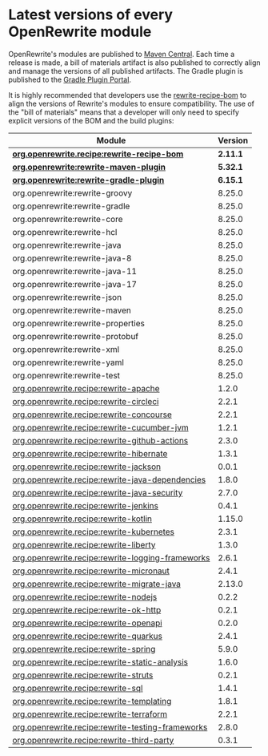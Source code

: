 # Latest versions of every OpenRewrite module

OpenRewrite's modules are published to [Maven Central](https://search.maven.org/search?q=org.openrewrite). Each time a release is made, a bill of materials artifact is also published to correctly align and manage the versions of all published artifacts. The Gradle plugin is published to the [Gradle Plugin Portal](https://plugins.gradle.org/plugin/org.openrewrite.rewrite).

It is highly recommended that developers use the [rewrite-recipe-bom](https://github.com/openrewrite/rewrite-recipe-bom) to align the versions of Rewrite's modules to ensure compatibility. The use of the "bill of materials" means that a developer will only need to specify explicit versions of the BOM and the build plugins:

<!-- DO NOT AUTO UPDATE THESE VERSIONS -->
<!-- 2.1.2 -->
<!-- 2.2.0 -->

| Module                                                                                                                          | Version   |
|---------------------------------------------------------------------------------------------------------------------------------| ----------|
| [**org.openrewrite.recipe:rewrite-recipe-bom**](https://github.com/openrewrite/rewrite-recipe-bom)                              | **2.11.1** |
| [**org.openrewrite:rewrite-maven-plugin**](https://github.com/openrewrite/rewrite-maven-plugin)                                 | **5.32.1** |
| [**org.openrewrite:rewrite-gradle-plugin**](https://github.com/openrewrite/rewrite-gradle-plugin)                               | **6.15.1** |
| org.openrewrite:rewrite-groovy                                                                                                  | 8.25.0    |
| org.openrewrite:rewrite-gradle                                                                                                  | 8.25.0    |
| org.openrewrite:rewrite-core                                                                                                    | 8.25.0    |
| org.openrewrite:rewrite-hcl                                                                                                     | 8.25.0    |
| org.openrewrite:rewrite-java                                                                                                    | 8.25.0    |
| org.openrewrite:rewrite-java-8                                                                                                  | 8.25.0    |
| org.openrewrite:rewrite-java-11                                                                                                 | 8.25.0    |
| org.openrewrite:rewrite-java-17                                                                                                 | 8.25.0    |
| org.openrewrite:rewrite-json                                                                                                    | 8.25.0    |
| org.openrewrite:rewrite-maven                                                                                                   | 8.25.0    |
| org.openrewrite:rewrite-properties                                                                                              | 8.25.0    |
| org.openrewrite:rewrite-protobuf                                                                                                | 8.25.0    |
| org.openrewrite:rewrite-xml                                                                                                     | 8.25.0    |
| org.openrewrite:rewrite-yaml                                                                                                    | 8.25.0    |
| org.openrewrite:rewrite-test                                                                                                    | 8.25.0    |
| [org.openrewrite.recipe:rewrite-apache](https://github.com/openrewrite/rewrite-apache)                                          | 1.2.0     |
| [org.openrewrite.recipe:rewrite-circleci](https://github.com/openrewrite/rewrite-circleci)                                      | 2.2.1     |
| [org.openrewrite.recipe:rewrite-concourse](https://github.com/openrewrite/rewrite-concourse)                                    | 2.2.1     |
| [org.openrewrite.recipe:rewrite-cucumber-jvm](https://github.com/openrewrite/rewrite-cucumber-jvm)                              | 1.2.1     |
| [org.openrewrite.recipe:rewrite-github-actions](https://github.com/openrewrite/rewrite-github-actions)                          | 2.3.0     |
| [org.openrewrite.recipe:rewrite-hibernate](https://github.com/openrewrite/rewrite-hibernate)                                    | 1.3.1     |
| [org.openrewrite.recipe:rewrite-jackson](https://github.com/openrewrite/rewrite-jackson)                                        | 0.0.1     |
| [org.openrewrite.recipe:rewrite-java-dependencies](https://github.com/openrewrite/rewrite-java-dependencies)                    | 1.8.0     |
| [org.openrewrite.recipe:rewrite-java-security](https://github.com/openrewrite/rewrite-java-security)                            | 2.7.0     |
| [org.openrewrite.recipe:rewrite-jenkins](https://github.com/openrewrite/rewrite-jenkins)                                        | 0.4.1     |
| [org.openrewrite.recipe:rewrite-kotlin](https://github.com/openrewrite/rewrite-kotlin)                                          | 1.15.0    |
| [org.openrewrite.recipe:rewrite-kubernetes](https://github.com/openrewrite/rewrite-kubernetes)                                  | 2.3.1     |
| [org.openrewrite.recipe:rewrite-liberty](https://github.com/openrewrite/rewrite-liberty)                                        | 1.3.0     |
| [org.openrewrite.recipe:rewrite-logging-frameworks](https://github.com/openrewrite/rewrite-logging-frameworks)                  | 2.6.1     | <!--Update-->
| [org.openrewrite.recipe:rewrite-micronaut](https://github.com/openrewrite/rewrite-micronaut)                                    | 2.4.1     | 
| [org.openrewrite.recipe:rewrite-migrate-java](https://github.com/openrewrite/rewrite-migrate-java)                              | 2.13.0    | <!--Update-->
| [org.openrewrite.recipe:rewrite-nodejs](https://github.com/openrewrite/rewrite-nodejs)                                          | 0.2.2     |
| [org.openrewrite.recipe:rewrite-ok-http](https://github.com/openrewrite/rewrite-okhttp)                                         | 0.2.1     |
| [org.openrewrite.recipe:rewrite-openapi](https://github.com/openrewrite/rewrite-openapi)                                        | 0.2.0     |
| [org.openrewrite.recipe:rewrite-quarkus](https://github.com/openrewrite/rewrite-quarkus)                                        | 2.4.1     | 
| [org.openrewrite.recipe:rewrite-spring](https://github.com/openrewrite/rewrite-spring)                                          | 5.9.0     | <!--Update-->
| [org.openrewrite.recipe:rewrite-static-analysis](https://github.com/openrewrite/rewrite-static-analysis)                        | 1.6.0     | <!--Update-->
| [org.openrewrite.recipe:rewrite-struts](https://github.com/openrewrite/rewrite-struts)                                          | 0.2.1     |
| [org.openrewrite.recipe:rewrite-sql](https://github.com/openrewrite/rewrite-sql)                                                | 1.4.1     |
| [org.openrewrite.recipe:rewrite-templating](https://github.com/openrewrite/rewrite-templating)                                  | 1.8.1     |
| [org.openrewrite.recipe:rewrite-terraform](https://github.com/openrewrite/rewrite-terraform)                                    | 2.2.1     |
| [org.openrewrite.recipe:rewrite-testing-frameworks](https://github.com/openrewrite/rewrite-testing-frameworks)                  | 2.8.0     | <!--Update-->
| [org.openrewrite.recipe:rewrite-third-party](https://github.com/openrewrite/rewrite-third-party)                                | 0.3.1     |
